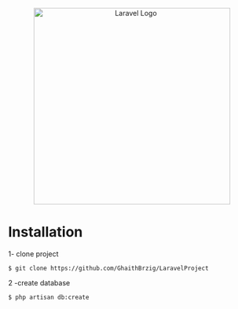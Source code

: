 <p align="center"><a href="https://laravel.com" target="_blank"><img src="https://raw.githubusercontent.com/laravel/art/master/logo-lockup/5%20SVG/2%20CMYK/1%20Full%20Color/laravel-logolockup-cmyk-red.svg" width="400" alt="Laravel Logo"></a></p>

# Installation 
1- clone project
```
$ git clone https://github.com/GhaithBrzig/LaravelProject
```
2 -create database

```
$ php artisan db:create
```


